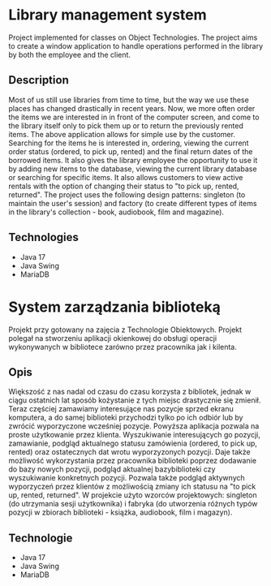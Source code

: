 # Library management system
Project implemented for classes on Object Technologies. The project aims to create a window application to handle operations performed in the library by both the employee and the client.
## Description
Most of us still use libraries from time to time, but the way we use these places has changed drastically in recent years. Now, we more often order the items we are interested in in front of the computer screen, and come to the library itself only to pick them up or to return the previously rented items.
The above application allows for simple use by the customer. Searching for the items he is interested in, ordering, viewing the current order status (ordered, to pick up, rented) and the final return dates of the borrowed items.
It also gives the library employee the opportunity to use it by adding new items to the database, viewing the current library database or searching for specific items. It also allows customers to view active rentals with the option of changing their status to "to pick up, rented, returned".
The project uses the following design patterns: singleton (to maintain the user's session) and factory (to create different types of items in the library's collection - book, audiobook, film and magazine).
## Technologies
* Java 17
* Java Swing
* MariaDB
#
# System zarządzania biblioteką
Projekt przy gotowany na zajęcia z Technologie Obiektowych. Projekt polegał na stworzeniu aplikacji okienkowej do obsługi operacji wykonywanych w bibliotece zarówno przez pracownika jak i kilenta.
## Opis
Większość z nas nadal od czasu do czasu korzysta z bibliotek, jednak w ciągu ostatnich lat sposób kożystanie z tych miejsc drastycznie się zmienił. Teraz częściej zamawiamy interesujące nas pozycje sprzed ekranu komputera, a do samej biblioteki przychodzi tylko po ich odbiór lub by zwrócić wyporzyczone wcześniej pozycje.
Powyższa aplikacja pozwala na proste użytkowanie przez klienta. Wyszukiwanie interesujących go pozycji, zamawianie, podgląd  aktualnego statusu zamówienia (ordered, to pick up, rented)  oraz ostatecznych dat wrotu wyporzyzonych pozycji. 
Daje także możliwość wykorzystania przez pracownika biblioteki poprzez dodawanie do bazy nowych pozycji, podgląd aktualnej bazybiblioteki czy wyszukiwanie konkretnych pozycji. Pozwala także podgląd aktywnych wyporzyczeń przez klientów z możliwością zmiany ich statusu na "to pick up, rented, returned". 
W projekcie użyto wzorców projektowych: singleton (do utrzymania sesji użytkownika) i fabryka (do utworzenia różnych typów pozycji w zbiorach biblioteki - książka, audiobook, film i magazyn).
## Technologie
* Java 17
* Java Swing
* MariaDB
